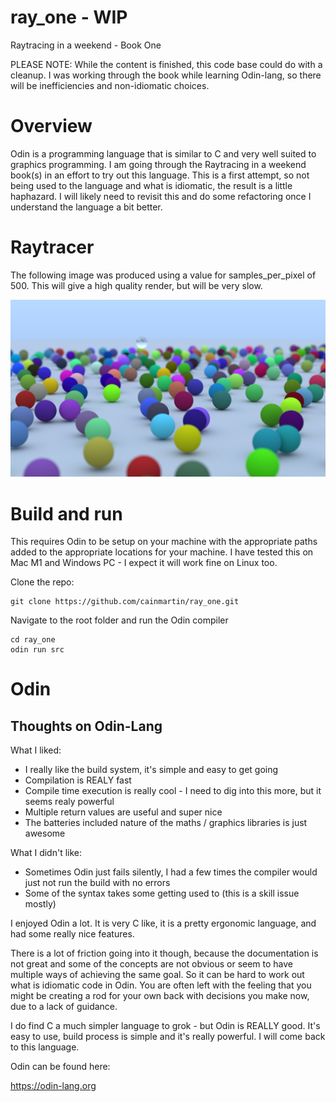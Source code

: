 # ray_one - WIP
Raytracing in a weekend - Book One

PLEASE NOTE: While the content is finished, this code base could do with a cleanup. I was working through 
the book while learning Odin-lang, so there will be inefficiencies and non-idiomatic choices.

# Overview
Odin is a programming language that is similar to C and very well suited to graphics programming.
I am going through the Raytracing in a weekend book(s) in an effort to try out this language. This is a first attempt, so not 
being used to the language and what is idiomatic, the result is a little haphazard. I will likely need to revisit this and
do some refactoring once I understand the language a bit better.

# Raytracer

The following image was produced using a value for samples_per_pixel of 500. This will give a high quality
render, but will be very slow.

![Alt text](images/test_img.png)

# Build and run 

This requires Odin to be setup on your machine with the appropriate paths added to the appropriate locations for your machine.
I have tested this on Mac M1 and Windows PC - I expect it will work fine on Linux too.

Clone the repo:

```
git clone https://github.com/cainmartin/ray_one.git
```

Navigate to the root folder and run the Odin compiler

```
cd ray_one
odin run src
```

# Odin

## Thoughts on Odin-Lang

What I liked:
- I really like the build system, it's simple and easy to get going
- Compilation is REALY fast
- Compile time execution is really cool - I need to dig into this more, but it seems realy powerful
- Multiple return values are useful and super nice
- The batteries included nature of the maths / graphics libraries is just awesome

What I didn't like:
- Sometimes Odin just fails silently, I had a few times the compiler would just not run the build with no errors
- Some of the syntax takes some getting used to (this is a skill issue mostly)

I enjoyed Odin a lot. It is very C like, it is a pretty ergonomic language, and had some really nice features.

There is a lot of friction going into it though, because the documentation is not great and some of the concepts are
not obvious or seem to have multiple ways of achieving the same goal. So it can be hard to work out what is idiomatic 
code in Odin. You are often left with the feeling that you might be creating a rod for your own back with decisions
you make now, due to a lack of guidance.

I do find C a much simpler language to grok - but Odin is REALLY good. It's easy to use, build process is simple and
it's really powerful. I will come back to this language.


Odin can be found here:

https://odin-lang.org
